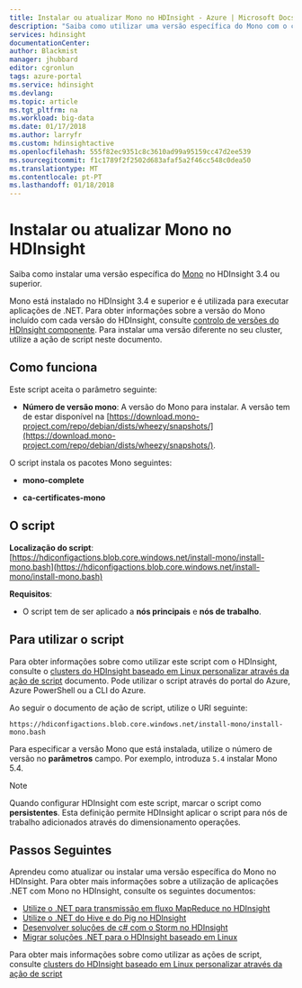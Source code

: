 ```yaml
---
title: Instalar ou atualizar Mono no HDInsight - Azure | Microsoft Docs
description: "Saiba como utilizar uma versão específica do Mono com o cluster do HDInsight. Mono é utilizada para executar aplicações de .NET nos clusters do HDInsight baseado em Linux."
services: hdinsight
documentationCenter: 
author: Blackmist
manager: jhubbard
editor: cgronlun
tags: azure-portal
ms.service: hdinsight
ms.devlang: 
ms.topic: article
ms.tgt_pltfrm: na
ms.workload: big-data
ms.date: 01/17/2018
ms.author: larryfr
ms.custom: hdinsightactive
ms.openlocfilehash: 555f82ec9351c8c3610ad99a95159cc47d2ee539
ms.sourcegitcommit: f1c1789f2f2502d683afaf5a2f46cc548c0dea50
ms.translationtype: MT
ms.contentlocale: pt-PT
ms.lasthandoff: 01/18/2018
---
```

# <a name="install-or-update-mono-on-hdinsight"></a>Instalar ou atualizar Mono no HDInsight

Saiba como instalar uma versão específica do [Mono](https://www.mono-project.com) no HDInsight 3.4 ou superior.

Mono está instalado no HDInsight 3.4 e superior e é utilizada para executar aplicações de .NET. Para obter informações sobre a versão do Mono incluído com cada versão do HDInsight, consulte [controlo de versões do HDInsight componente](hdinsight-component-versioning.md). Para instalar uma versão diferente no seu cluster, utilize a ação de script neste documento. 

## <a name="how-it-works"></a>Como funciona

Este script aceita o parâmetro seguinte:

* __Número de versão mono__: A versão do Mono para instalar. A versão tem de estar disponível na [https://download.mono-project.com/repo/debian/dists/wheezy/snapshots/](https://download.mono-project.com/repo/debian/dists/wheezy/snapshots/).

O script instala os pacotes Mono seguintes:

* __mono-complete__

* __ca-certificates-mono__

## <a name="the-script"></a>O script

__Localização do script__: [https://hdiconfigactions.blob.core.windows.net/install-mono/install-mono.bash](https://hdiconfigactions.blob.core.windows.net/install-mono/install-mono.bash)

__Requisitos__:

* O script tem de ser aplicado a __nós principais__ e __nós de trabalho__.

## <a name="to-use-the-script"></a>Para utilizar o script

Para obter informações sobre como utilizar este script com o HDInsight, consulte o [clusters do HDInsight baseado em Linux personalizar através da ação de script](hdinsight-hadoop-customize-cluster-linux.md#apply-a-script-action-to-a-running-cluster) documento. Pode utilizar o script através do portal do Azure, Azure PowerShell ou a CLI do Azure.

Ao seguir o documento de ação de script, utilize o URI seguinte:

    https://hdiconfigactions.blob.core.windows.net/install-mono/install-mono.bash

Para especificar a versão Mono que está instalada, utilize o número de versão no __parâmetros__ campo. Por exemplo, introduza `5.4` instalar Mono 5.4.

> [!NOTE]
> Quando configurar HDInsight com este script, marcar o script como __persistentes__. Esta definição permite HDInsight aplicar o script para nós de trabalho adicionados através do dimensionamento operações.

## <a name="next-steps"></a>Passos Seguintes

Aprendeu como atualizar ou instalar uma versão específica do Mono no HDInsight. Para obter mais informações sobre a utilização de aplicações .NET com Mono no HDInsight, consulte os seguintes documentos:

* [Utilize o .NET para transmissão em fluxo MapReduce no HDInsight](hadoop/apache-hadoop-dotnet-csharp-mapreduce-streaming.md)
* [Utilize o .NET do Hive e do Pig no HDInsight](hadoop/apache-hadoop-hive-pig-udf-dotnet-csharp.md)
* [Desenvolver soluções de c# com o Storm no HDInsight](storm/apache-storm-develop-csharp-visual-studio-topology.md)
* [Migrar soluções .NET para o HDInsight baseado em Linux](hdinsight-hadoop-migrate-dotnet-to-linux.md)

Para obter mais informações sobre como utilizar as ações de script, consulte [clusters do HDInsight baseado em Linux personalizar através da ação de script](hdinsight-hadoop-customize-cluster-linux.md)